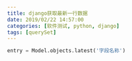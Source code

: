 ```yaml
---
title: django获取最新一行数据
date: 2019/02/22 14:57:00
categories: [软件测试, python, django]
tags: [querySet]
---
```


```python
entry = Model.objects.latest('字段名称')
```

